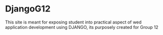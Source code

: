 # DjangoG12
This site is meant for exposing student into practical aspect of wed application development using DJANGO, its purposely created for Group 12

